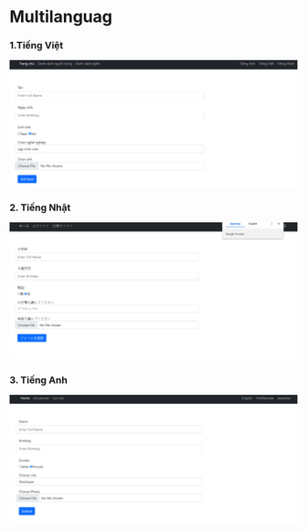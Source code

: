 # Multilanguag
### 1.Tiếng Việt
![alt text](VN.PNG)
### 2. Tiếng Nhật
![alt text](JP.PNG)
### 3. Tiếng Anh
![alt text](Capture.PNG)
